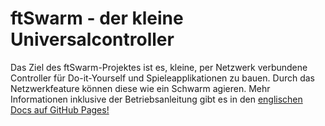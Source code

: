 # ftSwarm - der kleine Universalcontroller

Das Ziel des ftSwarm-Projektes ist es, kleine, per Netzwerk verbundene Controller für Do-it-Yourself und Spieleapplikationen zu bauen. Durch das Netzwerkfeature können diese wie ein Schwarm agieren. Mehr Informationen inklusive der Betriebsanleitung gibt es in den [englischen Docs auf GitHub Pages!](https://elektrofuzzis.github.io/ftSwarm/)
